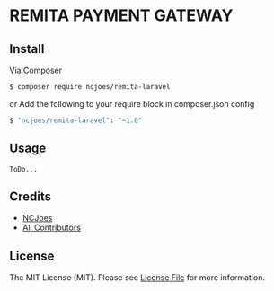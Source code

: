 # REMITA PAYMENT GATEWAY

## Install

Via Composer

``` bash
$ composer require ncjoes/remita-laravel
```

or
Add the following to your require block in composer.json config
``` bash
$ "ncjoes/remita-laravel": "~1.0"
```


## Usage

``` 
ToDo...
```

## Credits

- [NCJoes](https://github.com/ncjoes)
- [All Contributors](https://github.com/ncjoes/remita-laravel/contributors)

## License

The MIT License (MIT). Please see [License File](LICENSE.md) for more information.
